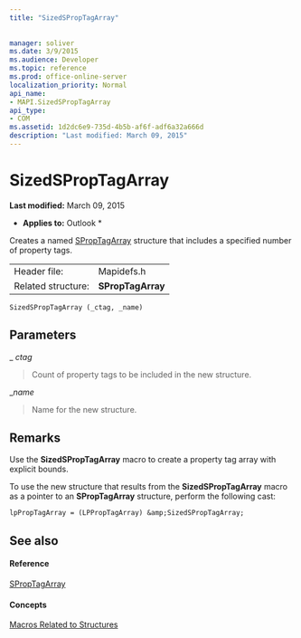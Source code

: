 ```yaml
---
title: "SizedSPropTagArray"
 
 
manager: soliver
ms.date: 3/9/2015
ms.audience: Developer
ms.topic: reference
ms.prod: office-online-server
localization_priority: Normal
api_name:
- MAPI.SizedSPropTagArray
api_type:
- COM
ms.assetid: 1d2dc6e9-735d-4b5b-af6f-adf6a32a666d
description: "Last modified: March 09, 2015"
---
```


# SizedSPropTagArray

 **Last modified:** March 09, 2015 
  
 * **Applies to:** Outlook * 
  
Creates a named [SPropTagArray](sproptagarray.md) structure that includes a specified number of property tags. 
  
|||
|:-----|:-----|
|Header file:  <br/> |Mapidefs.h  <br/> |
|Related structure:  <br/> |**SPropTagArray** <br/> |
   
```
SizedSPropTagArray (_ctag, _name)
```

## Parameters

_  _ctag_
  
> Count of property tags to be included in the new structure.
    
 __name_
  
> Name for the new structure.
    
## Remarks

Use the **SizedSPropTagArray** macro to create a property tag array with explicit bounds. 
  
To use the new structure that results from the **SizedSPropTagArray** macro as a pointer to an **SPropTagArray** structure, perform the following cast: 
  
```
lpPropTagArray = (LPPropTagArray) &amp;SizedSPropTagArray;

```

## See also

#### Reference

[SPropTagArray](sproptagarray.md)
#### Concepts

[Macros Related to Structures](macros-related-to-structures.md)

